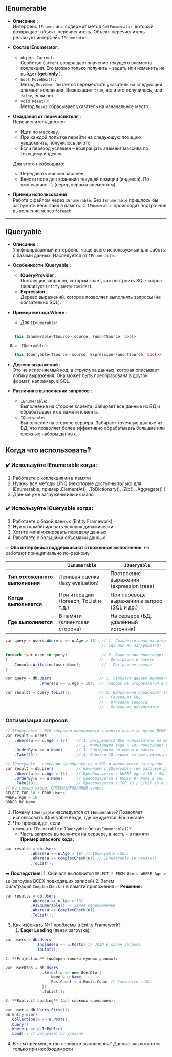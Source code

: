 ## IEnumerable
- **Описание** :  
    Интерфейс `IEnumerable` содержит метод `GetEnumerator`, который возвращает объект-перечислитель. Объект-перечислитель реализует интерфейс `IEnumerator`.
    
- **Состав IEnumerator** :
    
    - `object Current`:  
        Свойство `Current` возвращает значение текущего элемента коллекции. Его можно только получить – задать или изменить не выйдет (**get-only** ).
    - `bool MoveNext()`:  
        Метод `MoveNext` пытается переместить указатель на следующий элемент коллекции. Возвращает `true`, если это получилось, или `false`, если нет.
    - `void Reset()`:  
        Метод `Reset` сбрасывает указатель на изначальное место.
- **Ожидания от перечислителя** :  
    Перечислитель должен:
    
    - Идти по массиву.
    - При каждой попытке перейти на следующую позицию уведомлять, получилось ли это.
    - Если переход успешен – возвращать элемент массива по текущему индексу.
    
    Для этого необходимо:
    
    - Передавать массив заранее.
    - Ввести поле для хранения текущей позиции (индекса). По умолчанию: `-1` (перед первым элементом).
- **Пример использования** :  
    Работа с файлом через `IEnumerable`. Без `IEnumerable` пришлось бы загружать весь файл в память. С `IEnumerable` происходит построчное выполнение через `foreach`.

---

## IQueryable

- **Описание** :  
    Унифицированный интерфейс, чаще всего используемый для работы с базами данных. Наследуется от `IEnumerable`.
    
- **Особенности IQueryable** :
    
    - **IQueryProvider** :  
        Поставщик запросов, который знает, как построить SQL-запрос (реализует `EntityQueryProvider`).
    - **Expression** :  
        Дерево выражений, которое позволяет выполнять запросы (не обязательно SQL).
- **Пример метода Where** :
    
    - Для `IEnumerable`:
```csharp
	
	this IEnumerable<TSource> source, Func<TSource, bool>
```
    - Для `IQueryable`:
        
```csharp
	this IQueryable<TSource> source, Expression<Func<TSource, bool>>
```

- **Дерево выражений** :  
    Это не исполняемый код, а структура данных, которая описывает логику выражения. Она может быть преобразована в другой формат, например, в SQL.
    
- **Различия в выполнении запросов** :
    
    - `IEnumerable`:  
        Выполнение на стороне клиента. Забирает все данные из БД и обрабатывает их в памяти клиента.
    - `IQueryable`:  
        Выполнение на стороне сервера. Забирает точечные данные из БД, что позволяет более эффективно обрабатывать большие или сложные наборы данных.


## Когда что использовать?


### ✔️ Используйте IEnumerable когда:

1. Работаете с коллекциями в памяти
2. Нужны все методы LINQ (некоторые доступны только для IEnumerable, пример .ElementAt(), .ToDictionary(), .Zip(), .Aggregate() )
3. Данные уже загружены или их мало
    

### ✔️ Используйте IQueryable когда:

1. Работаете с базой данных (Entity Framework)
2. Нужно комбинировать условия динамически
3. Хотите минимизировать передачу данных
4. Работаете с большими объемами данных



✅ **Оба интерфейса поддерживают отложенное выполнение**, но работают принципиально по-разному:

|                                | `IEnumerable`                         | `IQueryable`                                |
| ------------------------------ | ------------------------------------- | ------------------------------------------- |
| **Тип отложенного выполнения** | Ленивая оценка (lazy evaluation)      | Построение выражения (expression trees)     |
| **Когда выполняется**          | При итерации (foreach, ToList и т.д.) | При переводе выражения в запрос (SQL и др.) |
| **Где выполняется**            | В памяти (клиентская сторона)         | На сервере (БД, удалённый источник)         |

```csharp
var query = users.Where(u => u.Age > 18); // 1. Создаётся цепочка итераторов
                                          // (данные НЕ загружаются)

foreach (var user in query)               // 2. Выполнение происходит здесь:
{                                        // - Фильтрация в памяти
    Console.WriteLine(user.Name);         // - Построчное чтение
}
```

```csharp
var query = db.Users                     // 1. Строится дерево выражений
               .Where(u => u.Age > 18);  // (запрос НЕ отправляется в БД)

var results = query.ToList();            // 2. Выполнение происходит здесь:
                                         // - Генерация SQL
                                         // - Отправка запроса
                                         // - Получение результатов
```

### Оптимизация запросов

```csharp
// IEnumerable - ВСЕ операции выполняются в памяти после загрузки ВСЕХ данных
var result = users
    .Where(u => u.Age > 18)    // 1. Загружаются ВСЕ пользователи из БД
                               // 2. Фильтрация (Age > 18) происходит в памяти
    .OrderBy(u => u.Name)      // 3. Сортировка по имени в памяти
    .Take(10);                 // 4. Берется 10 первых из уже отфильтрованных

// IQueryable - операции преобразуются в SQL и выполняются на сервере
var result = db.Users          // Начинаем с IQueryable (не загружая данные)
    .Where(u => u.Age > 18)    // Преобразуется в WHERE Age > 18 в SQL
    .OrderBy(u => u.Name)      // Преобразуется в ORDER BY Name в SQL
    .Take(10);                 // Преобразуется в TOP 10 / LIMIT 10 в SQL
// На сервер уходит ОПТИМИЗИРОВАННЫЙ запрос
SELECT TOP 10 * FROM Users 
WHERE Age > 18 
ORDER BY Name
```

1. Почему `IQueryable` наследуется от `IEnumerable`?
    Позволяет использовать IQueryable везде, где ожидается IEnumerable
2. Что произойдет, если смешать `IEnumerable` и `IQueryable` без `AsEnumerable()`?
    - Часть запроса выполнится на сервере, а часть - в памяти
**Пример опасного кода:**
```csharp
var results = db.Users
           .Where(u => u.Age > 18) // IQueryable (SQL)
           .Where(u => ComplexCheck(u)) // IEnumerable (в памяти!)
           .ToList();
```
➡️ **Последствия:**
	1. Сначала выполнится `SELECT * FROM Users WHERE Age > 18` (загрузка ВСЕХ подходящих записей)
	2. Затем фильтрация `ComplexCheck()` в памяти приложения
✅ **Решение:**
```csharp
var results = db.Users
           .Where(u => u.Age > 18)
           .AsEnumerable() // Явное переключение
           .Where(u => ComplexCheck(u))
           .ToList();
```

3. Как избежать N+1 проблемы в Entity Framework?
	1. **Eager Loading** (явная загрузка):
```csharp
var users = db.Users
             .Include(u => u.Posts) // JOIN в одном запросе
             .ToList();
```
	2. **Projection** (выборка только нужных данных):
```csharp
var userDtos = db.Users
                .Select(u => new UserDto {
                    Name = u.Name,
                    PostCount = u.Posts.Count // Считается в SQL
                })
                .ToList();
```
	3. **Explicit Loading** (для сложных сценариев):
```csharp
var user = db.Users.First();
db.Entry(user)
  .Collection(u => u.Posts)
  .Query()
  .Where(p => p.IsPublic)
  .Load(); // Загружает по условию
```
4. В чем преимущество ленивого выполнения?
Данные загружаются только при необходимости